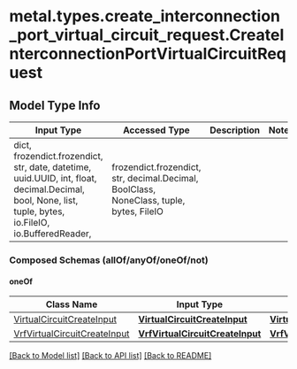 # metal.types.create_interconnection_port_virtual_circuit_request.CreateInterconnectionPortVirtualCircuitRequest

## Model Type Info
Input Type | Accessed Type | Description | Notes
------------ | ------------- | ------------- | -------------
dict, frozendict.frozendict, str, date, datetime, uuid.UUID, int, float, decimal.Decimal, bool, None, list, tuple, bytes, io.FileIO, io.BufferedReader,  | frozendict.frozendict, str, decimal.Decimal, BoolClass, NoneClass, tuple, bytes, FileIO |  | 

### Composed Schemas (allOf/anyOf/oneOf/not)
#### oneOf
Class Name | Input Type | Accessed Type | Description | Notes
------------- | ------------- | ------------- | ------------- | -------------
[VirtualCircuitCreateInput](VirtualCircuitCreateInput.md) | [**VirtualCircuitCreateInput**](VirtualCircuitCreateInput.md) | [**VirtualCircuitCreateInput**](VirtualCircuitCreateInput.md) |  | 
[VrfVirtualCircuitCreateInput](VrfVirtualCircuitCreateInput.md) | [**VrfVirtualCircuitCreateInput**](VrfVirtualCircuitCreateInput.md) | [**VrfVirtualCircuitCreateInput**](VrfVirtualCircuitCreateInput.md) |  | 

[[Back to Model list]](../../README.md#documentation-for-models) [[Back to API list]](../../README.md#documentation-for-api-endpoints) [[Back to README]](../../README.md)

